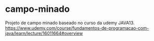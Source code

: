 # campo-minado
Projeto de campo minado baseado no curso da udemy JAVA13. https://www.udemy.com/course/fundamentos-de-programacao-com-java/learn/lecture/16011664#overview
